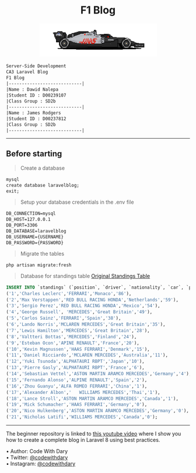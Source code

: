 <h1 align="center">
   F1 Blog
</h1>
<p align="center">
  <img src="https://github.com/ndavido/LaravelBlogCA3/raw/main/public/images/f1.png" alt="F1 Car">
</p>


```
Server-Side Development
CA3 Laravel Blog
F1 Blog
|----------------------------|	
|Name : Dawid Nalepa 
|Student ID	: D00239107    
|Class Group : SD2b         
|----------------------------|
|Name : James Rodgers
|Student ID : D00237812    
|Class Group : SD2b         
|----------------------------|
```
___
## Before starting <br>
> Create a database <br>
```
mysql
create database laravelblog;
exit;
```
> Setup your database credentials in the .env file <br>
```
DB_CONNECTION=mysql
DB_HOST=127.0.0.1
DB_PORT=3306
DB_DATABASE=laravelblog
DB_USERNAME={USERNAME}
DB_PASSWORD={PASSWORD}
```
> Migrate the tables
```
php artisan migrate:fresh
```
> Database for standings table
> [Original Standings Table](https://www.formula1.com/en/results.html/2022/drivers.html)
```sql
INSERT INTO `standings` (`position`, `driver`, `nationality`, `car`, `points`) VALUES
('1','Charles Leclerc','FERRARI','Monaco','86'),
('2','Max Verstappen','RED BULL RACING HONDA','Netherlands','59'),
('3','Sergio Perez','RED BULL RACING HONDA','Mexico','54'),
('4','George Russell', 'MERCEDES','Great Britain','49'),
('5','Carlos Sainz','FERRARI','Spain','38'),
('6','Lando Norris','MCLAREN MERCEDES','Great Britain','35'),
('7','Lewis Hamilton','MERCEDES','Great Britain','28'),
('8','Valtteri Bottas','MERCEDES','Finland','24'),
('9','Esteban Ocon','APINE RENAULT','France','20'),
('10','Kevin Magnussen','HAAS FERRARI','Denmark','15'),
('11','Daniel Ricciardo','MCLAREN MERCEDES','Australia','11'),
('12','Yuki Tsunoda','ALPHATAURI RBPT','Japan','10'),
('13','Pierre Gasly','ALPHATAURI RBPT','France','6'),
('14','Sebastian Vettel','ASTON MARTIN ARAMCO MERCEDES','Germany','4'),
('15','Fernando Alonso','ALPINE RENAULT','Spain','2'),
('16','Zhou Guanyu','ALFA ROMEO FERRARI','China','1'),
('17','Alexander Albon','	WILLIAMS MERCEDES','Thai','1'),
('18','Lance Stroll','ASTON MARTIN ARAMCO MERCEDES','Canada','1'),
('19','Mick Schumacher','HAAS FERRARI','Germany','0'),
('20','Nico Hulkenberg','ASTON MARTIN ARAMCO MERCEDES','Germany','0'),
('21','Nicholas Latifi','WILLIAMS MERCEDES','Canada','0');
```
___

The beginner repository is linked to [this youtube video](https://www.youtube.com/watch?v=HKJDLXsTr8A&t=4710s) where I show you how to create a complete blog in Laravel 8 using best practices.

•	Author: Code With Dary <br>
•	Twitter: [@codewithdary](https://twitter.com/codewithdary) <br>
•	Instagram: [@codewithdary](https://www.instagram.com/codewithdary/) <br>
